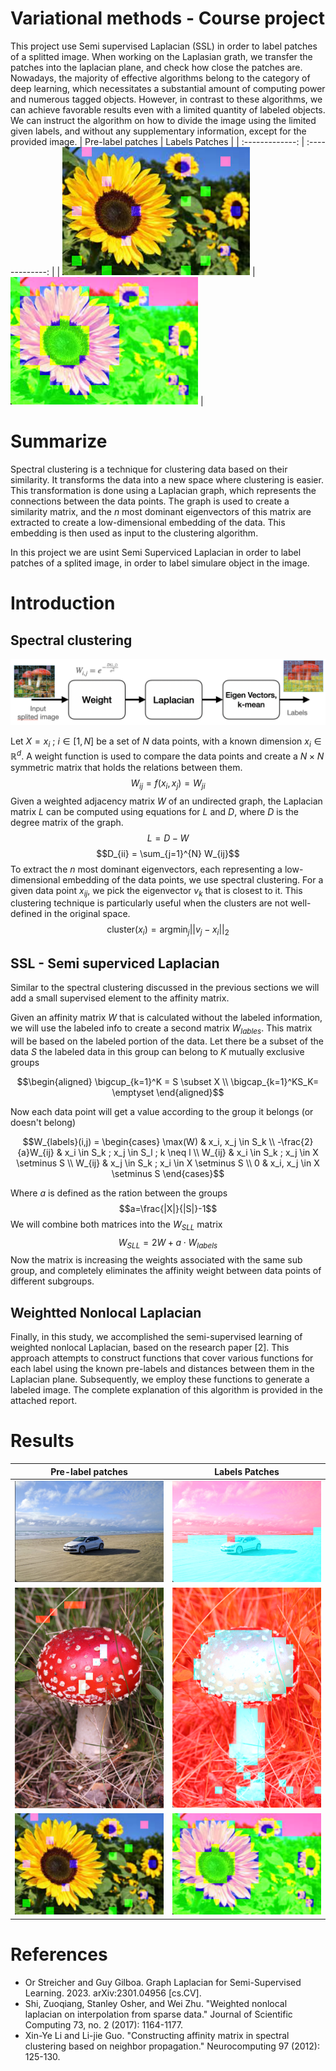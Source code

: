 # Variational methods - Course project
This project use Semi supervised Laplacian (SSL) in order to label patches of a splitted image. When working on the Laplasian grath, we transfer the patches into the laplacian plane, and check how close the patches are.
Nowadays, the majority of effective algorithms belong to the category of deep learning, which necessitates a substantial amount of computing power and numerous tagged objects. However, in contrast to these algorithms, we can achieve favorable results even with a limited quantity of labeled objects. We can instruct the algorithm on how to divide the image using the limited given labels, and without any supplementary information, except for the provided image.
| Pre-label patches      | Labels Patches       |
| :-------------: | :-------------: |
| <img src="https://github.com/BIueMan/ImageSelfClustering/blob/main/images_for_readme/weighted_nonlocal_laplacian_5.png" width="300"> | <img src="https://github.com/BIueMan/ImageSelfClustering/blob/main/images_for_readme/weighted_nonlocal_laplacian_6.png" width="300"> |

# Summarize
Spectral clustering is a technique for clustering data based on their similarity. It transforms the data into a new space where clustering is easier. This transformation is done using a Laplacian graph, which represents the connections between the data points.
The graph is used to create a similarity matrix, and the $n$ most dominant eigenvectors of this matrix are extracted to create a low-dimensional embedding of the data. This embedding is then used as input to the clustering algorithm.

In this project we are usint Semi Superviced Laplacian in order to label patches of a splited image, in order to label simulare object in the image.

# Introduction
## Spectral clustering
![Graph Laplacian Diagram](https://github.com/BIueMan/ImageSelfClustering/raw/main/images_for_readme/laplasian_diagram.png)

Let $X={x_i} \text{ ; } i\in[1,N]$ be a set of $N$ data points, with a known dimension $x_i \in \mathbb{R}^d$. A weight function is used to compare the data points and create a $N\times N$ symmetric matrix that holds the relations between them.
$$W_{ij} = f(x_i,x_j) = W_{ji}$$
Given a weighted adjacency matrix $W$ of an undirected graph, the Laplacian matrix $L$ can be computed using equations for $L$ and $D$, where $D$ is the degree matrix of the graph.
$$L = D - W$$
$$D_{ii} = \sum_{j=1}^{N} W_{ij}$$
To extract the $n$ most dominant eigenvectors, each representing a low-dimensional embedding of the data points, we use spectral clustering.
For a given data point $x_{ij}$, we pick the eigenvector $v_k$ that is closest to it. This clustering technique is particularly useful when the clusters are not well-defined in the original space.
$$\text{cluster}\left(x_i\right)=\text{argmin}_j\left||v_j-x_i\right||_2$$

## SSL - Semi superviced Laplacian
Similar to the spectral clustering discussed in the previous sections we will add a small supervised element to the affinity matrix.

Given an affinity matrix $W$ that is calculated without the labeled information, we will use the labeled info to create a second matrix $W_{lables}$. This matrix will be based on the labeled portion of the data.
Let there be a subset of the data $S$ the labeled data in this group can belong to $K$ mutually exclusive groups

$$\begin{aligned}
\bigcup_{k=1}^K = S \subset X \\
\bigcap_{k=1}^KS_K= \emptyset
\end{aligned}$$


Now each data point will get a value according to the group it belongs (or doesn't belong)

$$W_{labels}(i,j) = \begin{cases} 
\max(W) & x_i, x_j \in S_k \\
-\frac{2}{a}W_{ij} & x_i \in S_k ; x_j \in S_l ; k \neq l \\
W_{ij} & x_i \in S_k ; x_j \in X \setminus S \\
W_{ij} & x_j \in S_k ; x_i \in X \setminus S \\
0 & x_i, x_j \in X \setminus S \end{cases}$$

Where $a$ is defined as the ration between the groups 
$$a=\frac{|X|}{|S|}-1$$
We will combine both matrices into the $W_{SLL}$ matrix
$$W_{SLL}= 2W + a\cdot W_{labels}$$
Now the matrix is increasing the weights associated with the same sub group, and completely eliminates the affinity weight between data points of different subgroups.

## Weightted Nonlocal Laplacian
Finally, in this study, we accomplished the semi-supervised learning of weighted nonlocal Laplacian, based on the research paper [2].
This approach attempts to construct functions that cover various functions for each label using the known pre-labels and distances between them in the Laplacian plane. Subsequently, we employ these functions to generate a labeled image. The complete explanation of this algorithm is provided in the attached report.
# Results

| Pre-label patches      | Labels Patches       |
| :-------------: | :-------------: |
| <img src="https://github.com/BIueMan/ImageSelfClustering/blob/main/images_for_readme/weighted_nonlocal_laplacian_1.png" width="300"> | <img src="https://github.com/BIueMan/ImageSelfClustering/blob/main/images_for_readme/weighted_nonlocal_laplacian_2.png" width="300"> |
| <img src="https://github.com/BIueMan/ImageSelfClustering/blob/main/images_for_readme/weighted_nonlocal_laplacian_3.png" width="300"> | <img src="https://github.com/BIueMan/ImageSelfClustering/blob/main/images_for_readme/weighted_nonlocal_laplacian_4.png" width="300"> |
| <img src="https://github.com/BIueMan/ImageSelfClustering/blob/main/images_for_readme/weighted_nonlocal_laplacian_5.png" width="300"> | <img src="https://github.com/BIueMan/ImageSelfClustering/blob/main/images_for_readme/weighted_nonlocal_laplacian_6.png" width="300"> |

# References
- Or Streicher and Guy Gilboa. Graph Laplacian for Semi-Supervised Learning. 2023. arXiv:2301.04956 [cs.CV].
- Shi, Zuoqiang, Stanley Osher, and Wei Zhu. "Weighted nonlocal laplacian on interpolation from sparse data." Journal of Scientific Computing 73, no. 2 (2017): 1164-1177.
- Xin-Ye Li and Li-jie Guo. "Constructing affinity matrix in spectral clustering based on neighbor propagation." Neurocomputing 97 (2012): 125-130.
